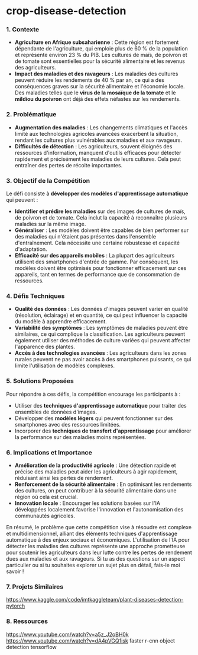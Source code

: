 # crop-disease-detection
### 1. **Contexte**
- **Agriculture en Afrique subsaharienne** : Cette région est fortement dépendante de l'agriculture, qui emploie plus de 60 % de la population et représente environ 23 % du PIB. Les cultures de maïs, de poivron et de tomate sont essentielles pour la sécurité alimentaire et les revenus des agriculteurs.
- **Impact des maladies et des ravageurs** : Les maladies des cultures peuvent réduire les rendements de 40 % par an, ce qui a des conséquences graves sur la sécurité alimentaire et l'économie locale. Des maladies telles que le **virus de la mosaïque de la tomate** et le **mildiou du poivron** ont déjà des effets néfastes sur les rendements.

### 2. **Problématique**
- **Augmentation des maladies** : Les changements climatiques et l'accès limité aux technologies agricoles avancées exacerbent la situation, rendant les cultures plus vulnérables aux maladies et aux ravageurs.
- **Difficultés de détection** : Les agriculteurs, souvent éloignés des ressources d'information, manquent d'outils efficaces pour détecter rapidement et précisément les maladies de leurs cultures. Cela peut entraîner des pertes de récolte importantes.

### 3. **Objectif de la Compétition**
Le défi consiste à **développer des modèles d'apprentissage automatique** qui peuvent :
- **Identifier et prédire les maladies** sur des images de cultures de maïs, de poivron et de tomate. Cela inclut la capacité à reconnaître plusieurs maladies sur la même image.
- **Généraliser** : Les modèles doivent être capables de bien performer sur des maladies qui n'étaient pas présentes dans l'ensemble d'entraînement. Cela nécessite une certaine robustesse et capacité d'adaptation.
- **Efficacité sur des appareils mobiles** : La plupart des agriculteurs utilisent des smartphones d'entrée de gamme. Par conséquent, les modèles doivent être optimisés pour fonctionner efficacement sur ces appareils, tant en termes de performance que de consommation de ressources.

### 4. **Défis Techniques**  
- **Qualité des données** : Les données d'images peuvent varier en qualité (résolution, éclairage) et en quantité, ce qui peut influencer la capacité du modèle à apprendre efficacement.
- **Variabilité des symptômes** : Les symptômes de maladies peuvent être similaires, ce qui complique la classification. Les agriculteurs peuvent également utiliser des méthodes de culture variées qui peuvent affecter l'apparence des plantes.
- **Accès à des technologies avancées** : Les agriculteurs dans les zones rurales peuvent ne pas avoir accès à des smartphones puissants, ce qui limite l'utilisation de modèles complexes.

### 5. **Solutions Proposées**
Pour répondre à ces défis, la compétition encourage les participants à :
- Utiliser des **techniques d'apprentissage automatique** pour traiter des ensembles de données d'images.
- Développer des **modèles légers** qui peuvent fonctionner sur des smartphones avec des ressources limitées.
- Incorporer des **techniques de transfert d'apprentissage** pour améliorer la performance sur des maladies moins représentées.

### 6. **Implications et Importance**
- **Amélioration de la productivité agricole** : Une détection rapide et précise des maladies peut aider les agriculteurs à agir rapidement, réduisant ainsi les pertes de rendement.
- **Renforcement de la sécurité alimentaire** : En optimisant les rendements des cultures, on peut contribuer à la sécurité alimentaire dans une région où cela est crucial.
- **Innovation locale** : Encourager les solutions basées sur l'IA développées localement favorise l'innovation et l'autonomisation des communautés agricoles.

En résumé, le problème que cette compétition vise à résoudre est complexe et multidimensionnel, alliant des éléments techniques d'apprentissage automatique à des enjeux sociaux et économiques. L'utilisation de l'IA pour détecter les maladies des cultures représente une approche prometteuse pour soutenir les agriculteurs dans leur lutte contre les pertes de rendement dues aux maladies et aux ravageurs. Si tu as des questions sur un aspect particulier ou si tu souhaites explorer un sujet plus en détail, fais-le moi savoir !

### 7. **Projets Similaires**
https://www.kaggle.com/code/imtkaggleteam/plant-diseases-detection-pytorch

### 8. **Ressources**
https://www.youtube.com/watch?v=a5z_J2oBH0k
https://www.youtube.com/watch?v=dA4pVGQ1isk   faster r-cnn object detection tensorflow

